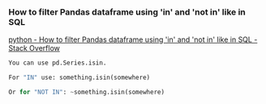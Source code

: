 ###  How to filter Pandas dataframe using 'in' and 'not in' like in SQL


[python - How to filter Pandas dataframe using 'in' and 'not in' like in SQL - Stack Overflow](https://stackoverflow.com/questions/19960077/how-to-filter-pandas-dataframe-using-in-and-not-in-like-in-sql "python - How to filter Pandas dataframe using 'in' and 'not in' like in SQL - Stack Overflow")


 

```python
You can use pd.Series.isin.

For "IN" use: something.isin(somewhere)

Or for "NOT IN": ~something.isin(somewhere)
```
